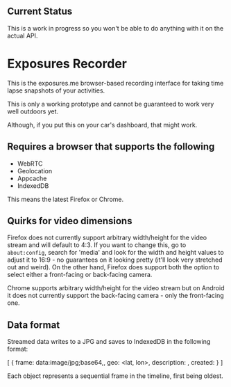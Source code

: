 ## Current Status

This is a work in progress so you won't be able to do anything with it on the actual API.

# Exposures Recorder

This is the exposures.me browser-based recording interface for taking time lapse snapshots of your activities.

This is only a working prototype and cannot be guaranteed to work very well outdoors yet.

Although, if you put this on your car's dashboard, that might work.

## Requires a browser that supports the following

* WebRTC
* Geolocation
* Appcache
* IndexedDB

This means the latest Firefox or Chrome.

## Quirks for video dimensions

Firefox does not currently support arbitrary width/height for the video stream and will default to 4:3. If you want to change this, go to `about:config`, search for 'media' and look for the width and height values to adjust it to 16:9 - no guarantees on it looking pretty (it'll look very stretched out and weird). On the other hand, Firefox does support both the option to select either a front-facing or back-facing camera.

Chrome supports arbitrary width/height for the video stream but on Android it does not currently support the back-facing camera - only the front-facing one.

## Data format

Streamed data writes to a JPG and saves to IndexedDB in the following format:

  [
    {
      frame: data:image/jpg;base64,<base64 data>,
      geo: <lat, lon>,
      description: <optional description>,
      created: <current unix timestamp>
    }
  ]

Each object represents a sequential frame in the timeline, first being oldest.
